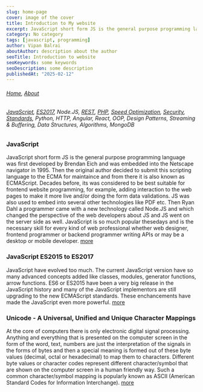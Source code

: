 ```yaml
---
slug: home-page
cover: image of the cover
title: Introduction to My website
excerpt: JavaScript short form JS is the general purpose programming language was first developed by Brendan Eich and was embedded into the Netscape navigator in 1995. Then the original author decided to submit this scripting language to the ECMA for maintaince and from there it is also known as ECMAScript. Decades before, its was considered to be best suitable for frontend website programming, for example, adding interaction to the web pages to make it more live and/or doing the form data validations.
category: No category
tags: [javascript, programming]
author: Vipan Balrai
aboutAuthor: description about the author
seoTitle: Introduction to website
seoKeywords: some keywords
seoDescription: some description
publishedAt: "2025-02-12"
---
```


###### _[Home](https://tashbalrai.github.io)_, [About](/about.html)

###### [JavaScript](/js/index.html), [ES2017](/es2017/index.html), Node.JS, [REST](/rest/basics.html), [PHP](/php/basics.html), [Speed Optimization](/bestpractice/speed.html), [Security](/bestpractice/security.html), [Standards](/bestpractice/standard.html), Python, HTTP, Angular, React, OOP, Design Patterns, Streaming & Buffering, Data Structures, Algorithms, MongoDB

### JavaScript

JavaScript short form JS is the general purpose programming language was first developed by Brendan Eich and was embedded into the Netscape navigator in 1995. Then the original author decided to submit this scripting language to the ECMA for maintaince and from there it is also known as ECMAScript. Decades before, its was considered to be best suitable for frontend website programming, for example, adding interaction to the web pages to make it more live and/or doing the form data validations. JS was also used to embed into several other technologies like PDF etc. Then Ryan Dahl a programmer came with a new technology called Node.JS and which changed the perspective of the web developers about JS and JS went on the server side as well. JavaScript is so much popular thesedays and is the necessary skill for every kind of web professional whether web designer, frontend programmer or backend programmer writing APIs or may be a desktop or mobile developer. [more](/js/index.html)

### JavaScript ES2015 to ES2017

JavaScript have evolved too much. The current JavaScript version have so many advanced concepts added like classes, modules, generator functions, arrow functions. ES6 or ES2015 have been a very big release in the JavaScript history and many of the JavaScript implementors are still upgrading to the new ECMAScript standards. These enchancements have made the JavaScript even more powerful. [more](/es2017/index.md)

### Unicode - A Universal, Unified and Unique Character Mappings

At the core of computers there is only electronic digital signal processing. Anything and everything that is presented on the computer screen in the form of the word, text, numbers are just the interpretation of the signals in the forms of bytes and then a special meaning is formed out of these byte values (decimal, octal or hexadecimal) to map them to characters. Different byte values or character codes represent different character/symbol that are shown on the computer screen in a human friendly way. Such a common character/symbol mapping is popularly known as ASCII (American Standard Codes for Information Interchange). [more](/common/unicode.md)
